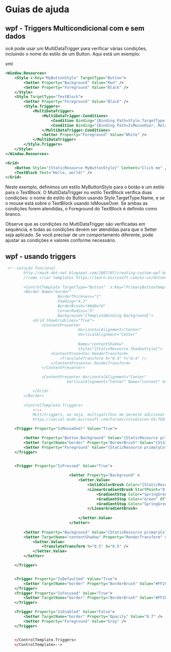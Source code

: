 # Guias de ajuda

## wpf - Triggers Multicondicional com e sem dados
  ocê pode usar um MultiDataTrigger para verificar várias condições, incluindo o nome do estilo de um Button. Aqui está um exemplo:

xml

```xml
<Window.Resources>
    <Style x:Key="MyButtonStyle" TargetType="Button">
        <Setter Property="Background" Value="Red" />
        <Setter Property="Foreground" Value="Black" />
    </Style>
    <Style TargetType="TextBlock">
        <Setter Property="Foreground" Value="Black" />
        <Style.Triggers>
            <MultiDataTrigger>
                <MultiDataTrigger.Conditions>
                    <Condition Binding="{Binding Path=Style.TargetType.Name, RelativeSource={RelativeSource AncestorType=Button}}" Value="MyButtonStyle" />
                    <Condition Binding="{Binding Path=IsMouseOver, RelativeSource={RelativeSource Self}}" Value="True" />
                </MultiDataTrigger.Conditions>
                <Setter Property="Foreground" Value="White" />
            </MultiDataTrigger>
        </Style.Triggers>
    </Style>
</Window.Resources>

<Grid>
    <Button Style="{StaticResource MyButtonStyle}" Content="Click me" />
    <TextBlock Text="Hello, world!" />
</Grid>
```
Neste exemplo, definimos um estilo MyButtonStyle para o botão e um estilo para o TextBlock. O MultiDataTrigger no estilo TextBlock verifica duas condições: o nome do estilo do Button usando Style.TargetType.Name, e se o mouse está sobre o TextBlock usando IsMouseOver. Se ambas as condições forem atendidas, o Foreground do TextBlock é definido como branco.

Observe que as condições no MultiDataTrigger são verificadas em sequência, e todas as condições devem ser atendidas para que o Setter seja aplicado. Se você precisar de um comportamento diferente, pode ajustar as condições e valores conforme necessário.




## wpf - usando triggers 

```xml
 <!--solução funcional
        http://mark-dot-net.blogspot.com/2007/07/creating-custom-wpf-button-template-in.html
        //como criar templates https://learn.microsoft.com/en-us/dotnet/desktop/wpf/controls/how-to-create-apply-template?view=netdesktop-7.0
    
        <ControlTemplate TargetType="Button"  x:Key="PrimaryButtonTemplate">
        <Border Name="border"
                       BorderThickness="1"
                       Padding="4,2"
                       BorderBrush="#0d6efd"
                       CornerRadius="3"
                       Background="{TemplateBinding Background}">
            <Grid ShowGridLines="True">
                <ContentPresenter 
                                HorizontalAlignment="Center"
                                VerticalAlignment="Center" 
                              
                                Name="contentShadow"
                                Style="{StaticResource ShadowStyle}">
                    <ContentPresenter.RenderTransform>
                        <TranslateTransform X="0.4" Y="0.4" />
                    </ContentPresenter.RenderTransform>
                </ContentPresenter>

                <ContentPresenter HorizontalAlignment="Center"
                           VerticalAlignment="Center" Name="content" Grid.Column="0"/>

            </Grid>
        </Border>
        
        <ControlTemplate.Triggers>
            <!-- 
            Multitriggers, ou seja, multigatilhos me permite adicionar como condicional varios gatilhos disparaados
            https://social.msdn.microsoft.com/Forums/vstudio/en-US/f6816293-e531-4c4a-ba2f-d32f37d17f55/is-it-possible-to-reuse-a-trigger-on-multiple-controls-easily?forum=wpf-->

    <Trigger Property="IsMouseOver" Value="True">

        <Setter Property="Button.Background" Value="{StaticResource primaryColorOver}"/>
        <Setter TargetName="border" Property="BorderBrush" Value="{StaticResource primaryColorOverBorder}" />
        <Setter Property="Foreground" Value="{StaticResource primaryColorOverFont}" />
    </Trigger>


    <Trigger Property="IsPressed" Value="True">
        
                            <Setter Property="Background" >
                                <Setter.Value>
                                    <SolidColorBrush Color="{StaticResource defaultColorPress}" />
                                    <LinearGradientBrush StartPoint="0,0" EndPoint="0,1" >
                                        <GradientStop Color="SpringGreen" Offset="0.35"/>
                                        <GradientStop Color="Green" Offset="0.95"/>
                                        <GradientStop Color="SpringGreen" Offset="0.25"/>
                                    </LinearGradientBrush>
                                    
                                </Setter.Value>
                            </Setter>
                                    
        <Setter Property="Background" Value="{StaticResource primaryColorPress}"/>
        <Setter TargetName="contentShadow" Property="RenderTransform" >
            <Setter.Value>
                <TranslateTransform Y="0.5" X="0.5" />
            </Setter.Value>
        </Setter>

    </Trigger>


    <Trigger Property="IsDefaulted" Value="True">
        <Setter TargetName="border" Property="BorderBrush" Value="#FF282828" />
    </Trigger>
    <Trigger Property="IsFocused" Value="True">
        <Setter TargetName="border" Property="BorderBrush" Value="#FF282828" />
    </Trigger>

    <Trigger Property="IsEnabled" Value="False">
        <Setter TargetName="border" Property="Opacity" Value="0.7" />
        <Setter Property="Foreground" Value="Gray" />
    </Trigger>


    </ControlTemplate.Triggers>
    </ControlTemplate>-->
    
```
